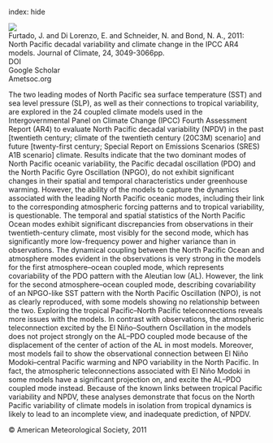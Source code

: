 index: hide

<div class="Citation">
    <div class="Citation-thumb CitationThumb-linked"  data-href="https://doi.org/10.1175/2010jcli3584.1">
      <img src="https://static.claimspace.cloud/climate-study-static/refs/thumbs/14/Furtado_et_al_2011-thumb.png" />
    </div>

  <div class="Citation-body">
    <div class="Citation-text">Furtado, J. and Di Lorenzo, E. and Schneider, N. and Bond, N. A., 2011: North Pacific decadal variability and climate change in the IPCC AR4 models. <span class="Article-journal">Journal of Climate, </span><span class="Article-volume">24, </span>3049-3066pp.</div>
    <div class="Citation-links">
      <div class="CitationLink" data-href="https://doi.org/10.1175/2010jcli3584.1">
        <div class="CitationLink-icon CitationLink-Doi"></div>
        <div class="CitationLink-text">DOI</div>
      </div>
      <div class="CitationLink" data-href="https://scholar.google.com/scholar?q=10.1175/2010jcli3584.1">
        <div class="CitationLink-icon CitationLink-Scholar"></div>
        <div class="CitationLink-text">Google Scholar</div>
      </div>
      <div class="CitationLink" data-href="http://journals.ametsoc.org/doi/abs/10.1175/2010JCLI3584.1?prevSearch=furtado%2C+J.&searchHistoryKey=">
        <div class="CitationLink-icon CitationLink-Publisher"></div>
        <div class="CitationLink-text">Ametsoc.org</div>
      </div>
    </div>
  </div>
</div>

The two leading modes of North Pacific sea surface temperature (SST) and sea level pressure (SLP), as well as their connections to tropical variability, are explored in the 24 coupled climate models used in the Intergovernmental Panel on Climate Change (IPCC) Fourth Assessment Report (AR4) to evaluate North Pacific decadal variability (NPDV) in the past [twentieth century; climate of the twentieth century (20C3M) scenario] and future [twenty-first century; Special Report on Emissions Scenarios (SRES) A1B scenario] climate. Results indicate that the two dominant modes of North Pacific oceanic variability, the Pacific decadal oscillation (PDO) and the North Pacific Gyre Oscillation (NPGO), do not exhibit significant changes in their spatial and temporal characteristics under greenhouse warming. However, the ability of the models to capture the dynamics associated with the leading North Pacific oceanic modes, including their link to the corresponding atmospheric forcing patterns and to tropical variability, is questionable. The temporal and spatial statistics of the North Pacific Ocean modes exhibit significant discrepancies from observations in their twentieth-century climate, most visibly for the second mode, which has significantly more low-frequency power and higher variance than in observations. The dynamical coupling between the North Pacific Ocean and atmosphere modes evident in the observations is very strong in the models for the first atmosphere–ocean coupled mode, which represents covariability of the PDO pattern with the Aleutian low (AL). However, the link for the second atmosphere–ocean coupled mode, describing covariability of an NPGO-like SST pattern with the North Pacific Oscillation (NPO), is not as clearly reproduced, with some models showing no relationship between the two. Exploring the tropical Pacific–North Pacific teleconnections reveals more issues with the models. In contrast with observations, the atmospheric teleconnection excited by the El Niño–Southern Oscillation in the models does not project strongly on the AL–PDO coupled mode because of the displacement of the center of action of the AL in most models. Moreover, most models fail to show the observational connection between El Niño Modoki–central Pacific warming and NPO variability in the North Pacific. In fact, the atmospheric teleconnections associated with El Niño Modoki in some models have a significant projection on, and excite the AL–PDO coupled mode instead. Because of the known links between tropical Pacific variability and NPDV, these analyses demonstrate that focus on the North Pacific variability of climate models in isolation from tropical dynamics is likely to lead to an incomplete view, and inadequate prediction, of NPDV.

<div class="Citation-copy">
&copy; American Meteorological Society, 2011
</div>